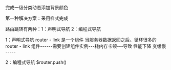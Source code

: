 完成一级分类动态添加背景颜色

第一种解决方案：采用样式完成

路由跳转有两种：1：声明式导航
               2：编程式导航

 1：声明式导航  router - link 是一个组件 当服务器数据返回之后。循环很多的router - link 组件------需要创建组件实例---耗内存卡顿---导致 性能下降 变缓慢 -----

 2：编程式导航  $router.push()